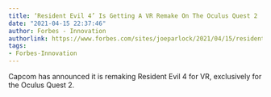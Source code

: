 ```yaml
---
title: ‘Resident Evil 4’ Is Getting A VR Remake On The Oculus Quest 2
date: "2021-04-15 22:37:46"
author: Forbes - Innovation
authorlink: https://www.forbes.com/sites/joeparlock/2021/04/15/resident-evil-4-is-getting-a-vr-remake-on-the-oculus-quest-2/
tags:
- Forbes-Innovation
---
```

Capcom has announced it is remaking Resident Evil 4 for VR, exclusively for the Oculus Quest 2.